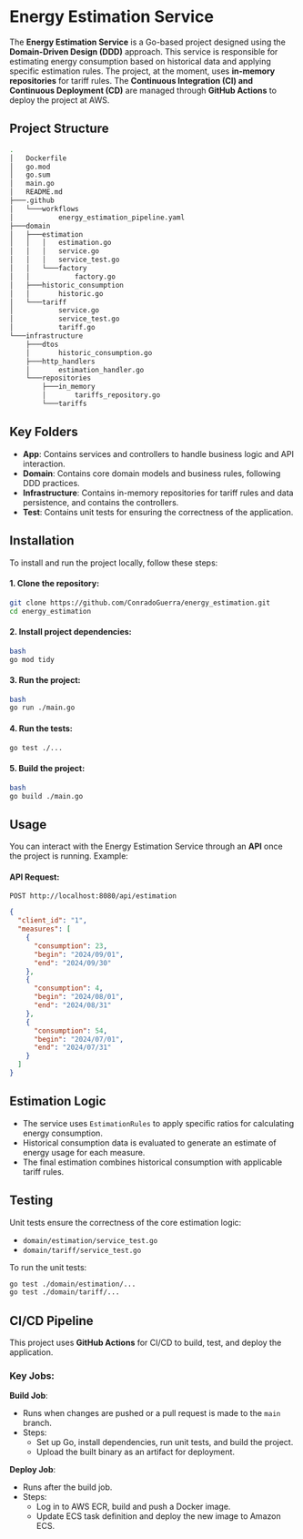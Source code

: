 # Energy Estimation Service

The **Energy Estimation Service** is a Go-based project designed using the **Domain-Driven Design (DDD)** approach. This service is responsible for estimating energy consumption based on historical data and applying specific estimation rules. The project, at the moment, uses **in-memory repositories** for tariff rules. The **Continuous Integration (CI) and Continuous Deployment (CD)** are managed through **GitHub Actions** to deploy the project at AWS.

## Project Structure

```bash
.
│   Dockerfile
│   go.mod
│   go.sum
│   main.go
│   README.md
├───.github
│   └───workflows
│           energy_estimation_pipeline.yaml
├───domain
│   ├───estimation
│   │   │   estimation.go
│   │   │   service.go
│   │   │   service_test.go
│   │   └───factory
│   │           factory.go
│   ├───historic_consumption
│   │       historic.go
│   └───tariff
│           service.go
│           service_test.go
│           tariff.go
└───infrastructure
    ├───dtos
    │       historic_consumption.go
    ├───http_handlers
    │       estimation_handler.go
    └───repositories
        ├───in_memory
        │       tariffs_repository.go
        └───tariffs
```

## Key Folders

- **App**: Contains services and controllers to handle business logic and API interaction.
- **Domain**: Contains core domain models and business rules, following DDD practices.
- **Infrastructure**: Contains in-memory repositories for tariff rules and data persistence, and contains the controllers.
- **Test**: Contains unit tests for ensuring the correctness of the application.

## Installation

To install and run the project locally, follow these steps:

#### 1. Clone the repository:

```bash
git clone https://github.com/ConradoGuerra/energy_estimation.git
cd energy_estimation
```

#### 2. Install project dependencies:

```bash
bash
go mod tidy
```

#### 3. Run the project:

```bash
bash
go run ./main.go
```

#### 4. Run the tests:

```bash
go test ./...
```

#### 5. Build the project:

```bash
bash
go build ./main.go
```

## Usage

You can interact with the Energy Estimation Service through an **API** once the project is running. Example:

#### API Request:

`POST http://localhost:8080/api/estimation`

```json
{
  "client_id": "1",
  "measures": [
    {
      "consumption": 23,
      "begin": "2024/09/01",
      "end": "2024/09/30"
    },
    {
      "consumption": 4,
      "begin": "2024/08/01",
      "end": "2024/08/31"
    },
    {
      "consumption": 54,
      "begin": "2024/07/01",
      "end": "2024/07/31"
    }
  ]
}
```

## Estimation Logic

- The service uses `EstimationRules` to apply specific ratios for calculating energy consumption.
- Historical consumption data is evaluated to generate an estimate of energy usage for each measure.
- The final estimation combines historical consumption with applicable tariff rules.

## Testing

Unit tests ensure the correctness of the core estimation logic:

- `domain/estimation/service_test.go`
- `domain/tariff/service_test.go`

To run the unit tests:

```bash
go test ./domain/estimation/...
go test ./domain/tariff/...
```

## CI/CD Pipeline

This project uses **GitHub Actions** for CI/CD to build, test, and deploy the application.

### Key Jobs:

**Build Job**:

- Runs when changes are pushed or a pull request is made to the `main` branch.
- Steps:
  - Set up Go, install dependencies, run unit tests, and build the project.
  - Upload the built binary as an artifact for deployment.

**Deploy Job**:

- Runs after the build job.
- Steps:
  - Log in to AWS ECR, build and push a Docker image.
  - Update ECS task definition and deploy the new image to Amazon ECS.
